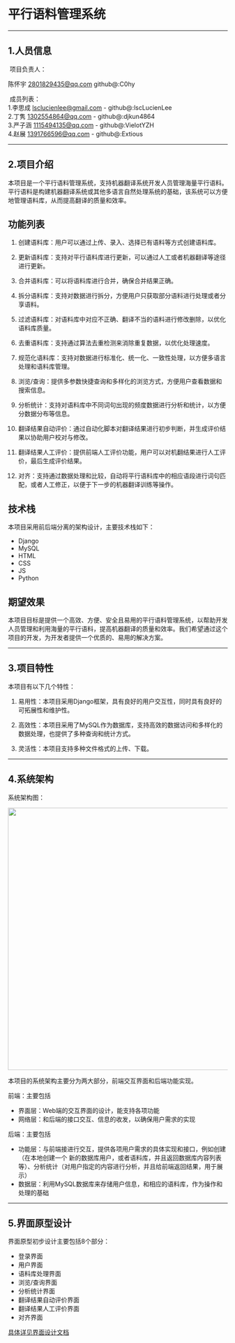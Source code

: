 # 平行语料管理系统

***

## 1.人员信息

​    项目负责人：

陈怀宇 2801829435@qq.com  github@:C0hy

​    成员列表：
​        
1.李思成 lsclucienlee@gmail.com  - github@:lscLucienLee
​        
2.丁隽 1302554864@qq.com  - github@:djkun4864
​        
3.严子涵 1115494135@qq.com  - github@:VielotYZH
​        
4.赵展 1391766596@qq.com  - github@:Extious

***

## 2.项目介绍

本项目是一个平行语料管理系统，支持机器翻译系统开发人员管理海量平行语料。平行语料是构建机器翻译系统或其他多语言自然处理系统的基础，该系统可以方便地管理语料库，从而提高翻译的质量和效率。

## 功能列表

1. 创建语料库：用户可以通过上传、录入、选择已有语料等方式创建语料库。

2. 更新语料库：支持对平行语料库进行更新，可以通过人工或者机器翻译等途径进行更新。

3. 合并语料库：可以将语料库进行合并，确保合并结果正确。

4. 拆分语料库：支持对数据进行拆分，方便用户只获取部分语料进行处理或者分享语料。

5. 过滤语料库：对语料库中对应不正确、翻译不当的语料进行修改删除，以优化语料库质量。

6. 去重语料库：支持通过算法去重检测来消除重复数据，以优化处理速度。

7. 规范化语料库：支持对数据进行标准化、统一化、一致性处理，以方便多语言处理和语料库管理。

8. 浏览/查询：提供多参数快捷查询和多样化的浏览方式，方便用户查看数据和搜索信息。

9. 分析统计：支持对语料库中不同词句出现的频度数据进行分析和统计，以方便分数据分布等信息。

10. 翻译结果自动评价：通过自动化脚本对翻译结果进行初步判断，并生成评价结果以协助用户校对与修改。

11. 翻译结果人工评价：提供前端人工评价功能，用户可以对机翻结果进行人工评价，最后生成评价结果。

12. 对齐：支持通过数据处理和比较，自动将平行语料库中的相应语段进行词句匹配，或者人工修正，以便于下一步的机器翻译训练等操作。

## 技术栈

本项目采用前后端分离的架构设计，主要技术栈如下：

- Django
- MySQL
- HTML
- CSS
- JS
- Python

## 期望效果

本项目目标是提供一个高效、方便、安全且易用的平行语料管理系统，以帮助开发人员管理和利用海量的平行语料，提高机器翻译的质量和效率。我们希望通过这个项目的开发，为开发者提供一个优质的、易用的解决方案。

***

## 3.项目特性

本项目有以下几个特性：

1. 易用性：本项目采用Django框架，具有良好的用户交互性，同时具有良好的可拓展性和维护性。

2. 高效性：本项目采用了MySQL作为数据库，支持高效的数据访问和多样化的数据处理，也提供了多种查询和统计方式。

3. 灵活性：本项目支持多种文件格式的上传、下载。

***

## 4.系统架构

系统架构图：  


<img src="https://github.com/lscLucienLee/Parallel-corpus-management-system/blob/main/%E7%B3%BB%E7%BB%9F%E6%9E%B6%E6%9E%84.png" width="600">  

本项目的系统架构主要分为两大部分，前端交互界面和后端功能实现。

前端：主要包括
- 界面层：Web端的交互界面的设计，能支持各项功能
- 网络层：和后端的接口交互、信息的收发，以确保用户需求的实现


后端：主要包括
- 功能层：与前端接进行交互，提供各项用户需求的具体实现和接口，例如创建（在本地创建一个 新的数据库用户，或者语料库，并且返回数据库内容列表等）、分析统计（对用户指定的内容进行分析，并且给前端返回结果，用于展示）
- 数据层：利用MySQL数据库来存储用户信息，和相应的语料库，作为操作和处理的基础

***

## 5.界面原型设计 

界面原型初步设计主要包括8个部分：
- 登录界面
- 用户界面
- 语料库处理界面
- 浏览/查询界面
- 分析统计界面
- 翻译结果自动评价界面
- 翻译结果人工评价界面
- 对齐界面

[具体详见界面设计文档](https://github.com/lscLucienLee/Parallel-corpus-management-system/blob/main/%E7%95%8C%E9%9D%A2%E5%8E%9F%E5%9E%8B%E8%AE%BE%E8%AE%A1.docx)
